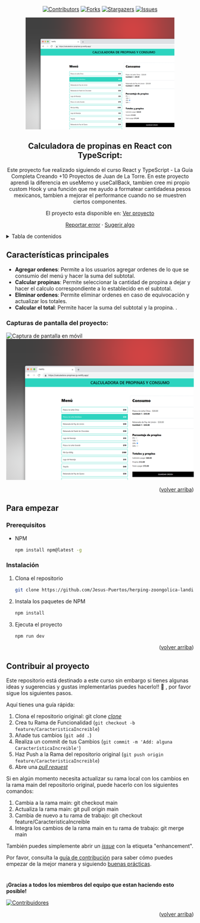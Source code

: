 <a name="readme-top"></a>

<div align="center">

[![Contributors][contributors-shield]][contributors-url]
[![Forks][forks-shield]][forks-url]
[![Stargazers][stars-shield]][stars-url]
[![Issues][issues-shield]][issues-url]

<a href="https://github.com/Jesus-Puertos/calculadora-propinas">
  <img src="./public/Desktop_README.png" alt="Logo" width="400" />
</a>

## Calculadora de propinas en React con TypeScript:

Este proyecto fue realizado siguiendo el curso React y TypeScript - La Guía Completa Creando +10 Proyectos de Juan de La Torre. En este proyecto aprendi la diferencia en useMemo y useCallBack, tambien cree mi propio custom Hook y una función que me ayudo a formatear cantidadesa pesos mexicanos, tambien a mejorar el performance cuando no se muestren ciertos componentes.

El proyecto esta disponible en: [Ver proyecto](https://calculadora-propinas-jp.netlify.app/) 

[Reportar error](https://github.com/Jesus-Puertos/calculadora-propinas/issues) · [Sugerir algo](https://github.com/Jesus-Puertos/calculadora-propinas/issues)

</div>

<details>
<summary>Tabla de contenidos</summary>

1. [Características principales](#características-principales)
2. [Para empezar](#para-empezar)
   - [Prerequisitos](#prerequisitos)
   - [Instalación](#instalación)
3. [Contribuir al proyecto](#contribuir-al-proyecto)

</details>

## Características principales

- **Agregar ordenes**: Permite a los usuarios agregar ordenes de lo que se consumio del menú y hacer la suma del subtotal.
- **Calcular propinas**: Permite seleccionar la cantidad de propina a dejar y hacer el calculo correspondiente a lo establecido en el subtotal.
- **Eliminar ordenes**: Permite eliminar ordenes en caso de equivocación y actualizar los totales.
- **Calcular el total**: Permite hacer la suma del subtotal y la propina.
.

### Capturas de pantalla del proyecto:

![Captura de pantalla en móvil](./public/Mobile_README.png)
![Captura de pantalla en ordenador](./public/Desktop_README.png)

<p align="right">(<a href="#readme-top">volver arriba</a>)</p>

## Para empezar

### Prerequisitos

- NPM

  ```sh
  npm install npm@latest -g
  ```

### Instalación

1. Clona el repositorio

   ```sh
   git clone https://github.com/Jesus-Puertos/herping-zoongolica-landing.git
   ```

2. Instala los paquetes de NPM

   ```sh
   npm install
   ```

3. Ejecuta el proyecto

   ```sh
   npm run dev
   ```

<p align="right">(<a href="#readme-top">volver arriba</a>)</p>

## Contribuir al proyecto

Este repositorio está destinado a este curso sin embargo si tienes algunas ideas y sugerencias y gustas implementarlas puedes hacerlo!! 🤗 , por favor sigue los siguientes pasos.

Aquí tienes una guía rápida:

1. Clona el repositorio original: git clone [_clone_](https://github.com/Jesus-Puertos/herping-zoongolica-landing.git)
2. Crea tu Rama de Funcionalidad (`git checkout -b feature/CaracteristicaIncreible`)
3. Añade tus cambios (`git add .`)
4. Realiza un commit de tus Cambios (`git commit -m 'Add: alguna CaracterísticaIncreible'`)
5. Haz Push a la Rama del repositorio original (`git push origin feature/CaracteristicaIncreible`)
6. Abre una [_pull request_](https://github.com/Jesus-Puertos/herping-zoongolica-landing/pulls)

Si en algún momento necesita actualizar su rama local con los cambios en la rama main del repositorio original, puede hacerlo con los siguientes comandos:

1. Cambia a la rama main: git checkout main
2. Actualiza la rama main: git pull origin main
3. Cambia de nuevo a tu rama de trabajo: git checkout feature/CaracteristicaIncreible
4. Integra los cambios de la rama main en tu rama de trabajo: git merge main

También puedes simplemente abrir un [_issue_](https://github.com/Jesus-Puertos/calculadora-propinas/issues) con la etiqueta "enhancement".

Por favor, consulta la [guía de contribución](https://github.com/Jesus-Puertos/calculadora-propinas/blob/master/CONTRIBUTING.md) para saber cómo puedes empezar de la mejor manera y siguiendo [buenas prácticas](https://github.com/Jesus-Puertos/calculadora-propinas/blob/main/CONTRIBUTING.md#buenas-prácticas-).

#

**¡Gracias a todos los miembros del equipo que estan haciendo esto posible!**

[![Contribuidores](https://contrib.rocks/image?repo=Jesus-Puertos/calculadora-propinas)](https://github.com/Jesus-Puertos/calculadora-propinas/graphs/contributors)

<p align="right">(<a href="#readme-top">volver arriba</a>)</p>






[contributors-shield]: https://img.shields.io/github/contributors/Jesus-Puertos/calculadora-propinas.svg?style=for-the-badge
[contributors-url]: https://github.com/Jesus-Puertos/calculadora-propinas/graphs/contributors
[forks-shield]: https://img.shields.io/github/forks/Jesus-Puertos/calculadora-propinas.svg?style=for-the-badge
[forks-url]: https://github.com/Jesus-Puertos/calculadora-propinas/network/members
[stars-shield]: https://img.shields.io/github/stars/Jesus-Puertos/calculadora-propinas.svg?style=for-the-badge
[stars-url]: https://github.com/Jesus-Puertos/calculadora-propinas/stargazers
[issues-shield]: https://img.shields.io/github/issues/Jesus-Puertos/calculadora-propinas.svg?style=for-the-badge
[issues-url]: https://github.com/Jesus-Puertos/calculadora-propinas/issues